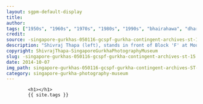 ```yaml
---
layout: sgpm-default-display
title: 
author: 
tags: ["1950s", "1960s", "1970s", "1980s", "1990s", "bhairahawa", "dharan", "gurkhas", "kathmandu", "nepal", "pokhara", "singapore", "singapore gurkha archive", "singapore gurkha old photographs", "singapore gurkha photography museum", "singapore gurkhas"]
credit: 
source: -singapore-gurkhas-050116-gcspf-gurkha-contingent-archives-st-15
description: "Shivraj Thapa (left), stands in front of Block 'F' at Mount Vernon Camp, wearing the old police uniform. Date: 1967."
copyright: ShivrajThapa-SingaporeGurkhaPhotographyMuseum
slug: -singapore-gurkhas-050116-gcspf-gurkha-contingent-archives-st-15
date: 2014-10-07
img_path: singapore-gurkhas-050116-gcspf-gurkha-contingent-archives-ST-15.jpg
category: singapore-gurkha-photography-museum
---
```

	 		

	 		<h1></h1>
	 		{{ site.tags }}
	 		

